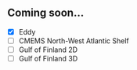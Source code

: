 ## Coming soon...

- [x] Eddy
- [ ] CMEMS North-West Atlantic Shelf
- [ ] Gulf of Finland 2D
- [ ] Gulf of Finland 3D
